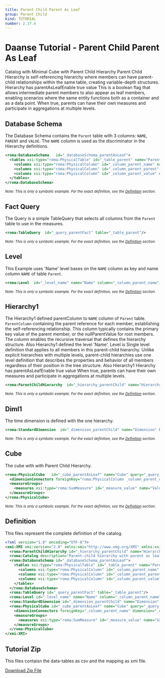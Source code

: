 ```yaml
---
title: Parent Child Parent As Leaf
group: Parent Child
kind: TUTORIAL
number: 2.17.4
---
```

# Daanse Tutorial - Parent Child Parent As Leaf

Catalog with Minimal Cube with Parent Child Hierarchy
Parent Child Hierarchy is self-referencing hierarchy where members can have parent-child relationships within the same table,
creating variable-depth structures.
Hierarchy has parentAsLeafEnable true value
This is a boolean flag that allows intermediate parent members to also appear as leaf members,
enabling scenarios where the same entity functions both as a container and as a data point.
When true, parents can have their own measures and participate in aggregations at multiple levels.


## Database Schema

The Database Schema contains the `Parent` table with 3 columns: `NAME`, `PARENT` and `VALUE`.
The `NAME` column is used as the discriminator in the Hierarchy definitions.



```xml
<roma:DatabaseSchema   id="_databaseSchema_parentAsLeaf">
  <tables xsi:type="roma:PhysicalTable" id="_table_parent" name="Parent">
    <columns xsi:type="roma:PhysicalColumn" id="_column_parent_name" name="NAME"/>
    <columns xsi:type="roma:PhysicalColumn" id="_column_parent_parent" name="PARENT"/>
    <columns xsi:type="roma:PhysicalColumn" id="_column_parent_value" name="VALUE" type="Integer"/>
  </tables>
</roma:DatabaseSchema>

```
*<small>Note: This is only a symbolic example. For the exact definition, see the [Definition](#definition) section.</small>*
## Fact Query

The Query is a simple TableQuery that selects all columns from the `Parent` table to use in the measures.


```xml
<roma:TableQuery  id="_query_parentFact" table="_table_parent"/>

```
*<small>Note: This is only a symbolic example. For the exact definition, see the [Definition](#definition) section.</small>*
## Level

This Example uses 'Name' level bases on the `NAME` column as key and name column `NAME` of table `Parent`.


```xml
<roma:Level  id="_level_name" name="Name" column="_column_parent_name" nameColumn="_column_parent_name" uniqueMembers="true"/>

```
*<small>Note: This is only a symbolic example. For the exact definition, see the [Definition](#definition) section.</small>*
## Hierarchy1

The Hierarchy1 defined parentColumn to `NAME` column of `Parent` table.
`ParentColumn` containing the parent reference for each member, establishing the self-referencing relationship.
This column typically contains the primary key value of the parent member, or the nullParentValue for root members. The column enables the recursive traversal that defines the hierarchy structure.
Also Hierarchy1 defined the level 'Name'.
Level is Single level definition that applies to all members in this parent-child hierarchy.
Unlike explicit hierarchies with multiple levels, parent-child hierarchies use one level
definition that describes the properties and behavior of all members regardless of their position in the tree structure.
Also Hierarchy1 Hierarchy has parentAsLeafEnable true value
When true, parents can have their own measures and participate in aggregations at multiple levels.


```xml
<roma:ParentChildHierarchy  id="_hierarchy_parentChild" name="Hierarchy" allMemberName="All" primaryKey="_column_parent_name" query="_query_parentFact" nullParentValue="all" parentColumn="roma:PhysicalColumn _column_parent_parent" parentAsLeafEnable="true" parentAsLeafNameFormat="parent %s" level="_level_name"/>

```
*<small>Note: This is only a symbolic example. For the exact definition, see the [Definition](#definition) section.</small>*
## Diml1

The time dimension is defined with the one hierarchy.


```xml
<roma:StandardDimension  id="_dimension_parentChild" name="Dimension" hierarchies="roma:ParentChildHierarchy _hierarchy_parentChild"/>

```
*<small>Note: This is only a symbolic example. For the exact definition, see the [Definition](#definition) section.</small>*
## Cube

The cube with with Parent Child Hierarchy.


```xml
<roma:PhysicalCube   id="_cube_parentAsLeaf" name="Cube" query="_query_parentFact">
  <dimensionConnectors foreignKey="roma:PhysicalColumn _column_parent_name" dimension="roma:StandardDimension _dimension_parentChild" overrideDimensionName="Dimension" id="_dimensionConnector_parentChild"/>
  <measureGroups>
    <measures xsi:type="roma:SumMeasure" id="_measure_value" name="Value" column="_column_parent_value"/>
  </measureGroups>
</roma:PhysicalCube>

```
*<small>Note: This is only a symbolic example. For the exact definition, see the [Definition](#definition) section.</small>*

## Definition

This files represent the complete definition of the catalog.

```xml
<?xml version="1.0" encoding="UTF-8"?>
<xmi:XMI xmi:version="2.0" xmlns:xmi="http://www.omg.org/XMI" xmlns:xsi="http://www.w3.org/2001/XMLSchema-instance" xmlns:roma="https://www.daanse.org/spec/org.eclipse.daanse.rolap.mapping">
  <roma:ParentChildHierarchy id="_hierarchy_parentChild" name="Hierarchy" allMemberName="All" primaryKey="_column_parent_name" query="_query_parentFact" nullParentValue="all" parentColumn="_column_parent_parent" parentAsLeafEnable="true" parentAsLeafNameFormat="parent %s" level="_level_name"/>
  <roma:Catalog description="Parent-child hierarchy with parent as leaf enabled" name="Daanse Tutorial - Parent Child Parent As Leaf" cubes="_cube_parentAsLeaf" dbschemas="_databaseSchema_parentAsLeaf"/>
  <roma:DatabaseSchema id="_databaseSchema_parentAsLeaf">
    <tables xsi:type="roma:PhysicalTable" id="_table_parent" name="Parent">
      <columns xsi:type="roma:PhysicalColumn" id="_column_parent_name" name="NAME"/>
      <columns xsi:type="roma:PhysicalColumn" id="_column_parent_parent" name="PARENT"/>
      <columns xsi:type="roma:PhysicalColumn" id="_column_parent_value" name="VALUE" type="Integer"/>
    </tables>
  </roma:DatabaseSchema>
  <roma:TableQuery id="_query_parentFact" table="_table_parent"/>
  <roma:Level id="_level_name" name="Name" column="_column_parent_name" nameColumn="_column_parent_name" uniqueMembers="true"/>
  <roma:StandardDimension id="_dimension_parentChild" name="Dimension" hierarchies="_hierarchy_parentChild"/>
  <roma:PhysicalCube id="_cube_parentAsLeaf" name="Cube" query="_query_parentFact">
    <dimensionConnectors foreignKey="_column_parent_name" dimension="_dimension_parentChild" overrideDimensionName="Dimension" id="_dimensionConnector_parentChild"/>
    <measureGroups>
      <measures xsi:type="roma:SumMeasure" id="_measure_value" name="Value" column="_column_parent_value"/>
    </measureGroups>
  </roma:PhysicalCube>
</xmi:XMI>

```



## Tutorial Zip
This files contaisn the data-tables as csv and the mapping as xmi file.

<a href="./zip/tutorial.parentchild.parentasleaf.zip" download>Download Zip File</a>
